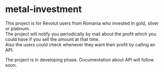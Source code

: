 # metal-investment
This project is for Revolut users from Romania who invested in gold, silver or platinum. </br>
The project will notify you periodically by mail about the profit which you could have if you sell the amount at that time.</br>
Also the users could check whenever they want their profit by calling an API.</br>

The project is in developing phase. Documentation about API will follow soon.
 
